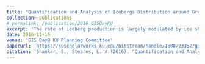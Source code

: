 ```yaml
---
title: "Quantification and Analysis of Icebergs Distribution around Greenland using Sentinel SAR images"
collection: publications
# permalink: /publication/2016_GISDayKU
excerpt: 'The rate of iceberg production is largely modulated by ice sheet dynamics, and the rate at which they melt can in luence jord circulation. As a result, when climate models do not include variable iceberg properties, they poorly constrain the atmosphere-ice sheet-ocean relationship.'
date: 2016-11-16
venue: 'GIS Day@ KU Planning Committee'
paperurl: 'https://kuscholarworks.ku.edu/bitstream/handle/1808/23352/gis_day2016student_shankar.pdf?sequence=1'
citation: 'Shankar, S., Stearns, L. A.(2016). "Quantification and Analysis of Icebergs Distribution around Greenland using Sentinel SAR images" GIS Day@ KU Planning Committee'
---
```

